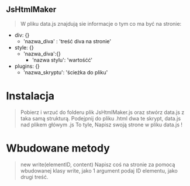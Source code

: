 ## JsHtmlMaker
> W pliku data.js znajdują sie informacje o tym co ma być na stronie:
* div: {}
  - 'nazwa_diva' : 'treść diva na stronie'
* style: {}
  - 'nazwa_diva':{}
    - 'nazwa stylu': 'wartośćć'
* plugins: {}
  - 'nazwa_skryptu': 'ścieżka do pliku'
  
# Instalacja
> Pobierz i wrzuć do folderu plik JsHtmlMaker.js oraz stwórz data.js z taka samą strukturą.
> Podejpnij do pliku .html dwa te skrypt, data.js nad plikem główym .js
> To tyle, Napisz swoją strone w pliku data.js !

# Wbudowane metody
> new write(elementID, content)
  Napisz coś na stronie za pomocą wbudowanej klasy write, jako 1 argument podaj ID elementu, jako drugi treść.
